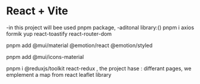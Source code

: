 # React + Vite
-in this project will bee used pnpm package,
-aditonal library:()
pnpm i axios formik yup react-toastify react-router-dom

pnpm add @mui/material @emotion/react @emotion/styled

pnpm add @mui/icons-material

pnpm i @reduxjs/toolkit react-redux  ,
the project hase :
differant pages,
we emplement a map from react leaflet library
